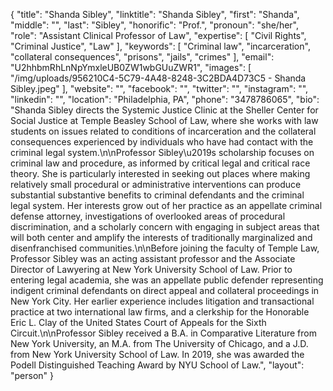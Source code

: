 {
  "title": "Shanda Sibley",
  "linktitle": "Shanda Sibley",
  "first": "Shanda",
  "middle": "",
  "last": "Sibley",
  "honorific": "Prof.",
  "pronoun": "she/her",
  "role": "Assistant Clinical Professor of Law",
  "expertise": [
    "Civil Rights",
    "Criminal Justice",
    "Law"
  ],
  "keywords": [
    "Criminal law",
    "incarceration",
    "collateral consequences",
    "prisons",
    "jails",
    "crimes"
  ],
  "email": "U2hhbmRhLnNpYmxleUB0ZW1wbGUuZWR1",
  "images": [
    "/img/uploads/956210C4-5C79-4A48-8248-3C2BDA4D73C5 - Shanda Sibley.jpeg"
  ],
  "website": "",
  "facebook": "",
  "twitter": "",
  "instagram": "",
  "linkedin": "",
  "location": "Philadelphia, PA",
  "phone": "3478786065",
  "bio": "Shanda Sibley directs the Systemic Justice Clinic at the Sheller Center for Social Justice at Temple Beasley School of Law, where she works with law students on issues related to conditions of incarceration and the collateral consequences experienced by individuals who have had contact with the criminal legal system.\n\nProfessor Sibley\u2019s scholarship focuses on criminal law and procedure, as informed by critical legal and critical race theory. She is particularly interested in seeking out places where making relatively small procedural or administrative interventions can produce substantial substantive benefits to criminal defendants and the criminal legal system. Her interests grow out of her practice as an appellate criminal defense attorney, investigations of overlooked areas of procedural discrimination, and a scholarly concern with engaging in subject areas that will both center and amplify the interests of traditionally marginalized and disenfranchised communities.\n\nBefore joining the faculty of Temple Law, Professor Sibley was an acting assistant professor and the Associate Director of Lawyering at New York University School of Law. Prior to entering legal academia, she was an appellate public defender representing indigent criminal defendants on direct appeal and collateral proceedings in New York City. Her earlier experience includes litigation and transactional practice at two international law firms, and a clerkship for the Honorable Eric L. Clay of the United States Court of Appeals for the Sixth Circuit.\n\nProfessor Sibley received a B.A. in Comparative Literature from New York University, an M.A. from The University of Chicago, and a J.D. from New York University School of Law. In 2019, she was awarded the Podell Distinguished Teaching Award by NYU School of Law.",
  "layout": "person"
}
